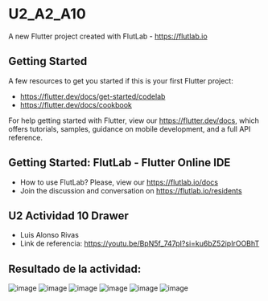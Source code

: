 # U2_A2_A10

A new Flutter project created with FlutLab - https://flutlab.io

## Getting Started

A few resources to get you started if this is your first Flutter project:

- https://flutter.dev/docs/get-started/codelab
- https://flutter.dev/docs/cookbook

For help getting started with Flutter, view our
https://flutter.dev/docs, which offers tutorials,
samples, guidance on mobile development, and a full API reference.

## Getting Started: FlutLab - Flutter Online IDE

- How to use FlutLab? Please, view our https://flutlab.io/docs
- Join the discussion and conversation on https://flutlab.io/residents

## U2 Actividad 10 Drawer
- Luis Alonso Rivas
- Link de referencia: https://youtu.be/BpN5f_747pI?si=ku6bZ52ipIrOOBhT
## Resultado de la actividad:
![image](https://github.com/AlonsoRivasA/U2_A10_Drawer/assets/143743275/bf154c3e-39f5-40a1-a91e-ba6f1923aee4)
![image](https://github.com/AlonsoRivasA/U2_A10_Drawer/assets/143743275/4a2ad25b-55da-42b4-abc3-f7e6f6fce215)
![image](https://github.com/AlonsoRivasA/U2_A10_Drawer/assets/143743275/ce2cb092-0cd2-4583-81d8-063fd1e0acda)
![image](https://github.com/AlonsoRivasA/U2_A10_Drawer/assets/143743275/a0bf369e-a2a3-4243-a71d-782a68ded430)
![image](https://github.com/AlonsoRivasA/U2_A10_Drawer/assets/143743275/575fd447-e75a-4a6d-82ef-70395332f2c7)
![image](https://github.com/AlonsoRivasA/U2_A10_Drawer/assets/143743275/ef064752-12bb-42aa-a9d9-b250ff3d16ef)
